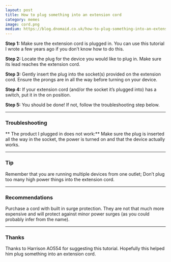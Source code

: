 ```yaml
---
layout: post
title: How to plug something into an extension cord
category: memes
image: cord.png
medium: https://blog.dnomaid.co.uk/how-to-plug-something-into-an-extension-cord-de2487cbde7d
---
```


**Step 1:** Make sure the extension cord is plugged in. You can use this tutorial I wrote a few years ago if you don’t know how to do this.

**Step 2:** Locate the plug for the device you would like to plug in. Make sure its lead reaches the extension cord.

**Step 3:** Gently insert the plug into the socket(s) provided on the extension cord. Ensure the prongs are in all the way before turning on your device.

**Step 4:** If your extension cord (and/or the socket it’s plugged into) has a switch, put it in the on position.

**Step 5:** You should be done! If not, follow the troubleshooting step below.

---

### Troubleshooting


** The product I plugged in does not work:** Make sure the plug is inserted all the way in the socket, the power is turned on and that the device actually works.

---

### Tip


Remember that you are running multiple devices from one outlet; Don’t plug too many high power things into the extension cord.

---

### Recommendations


Purchase a cord with built in surge protection. They are not that much more expensive and will protect against minor power surges (as you could probably infer from the name).

---

### Thanks


Thanks to Harrison AO554 for suggesting this tutorial. Hopefully this helped him plug something into an extension cord.
